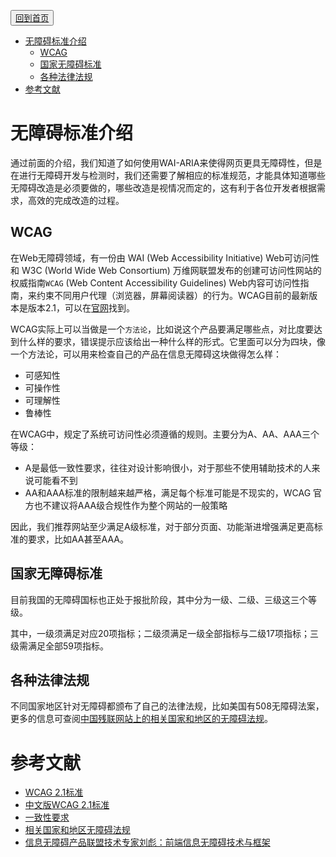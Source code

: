 <button>[回到首页](../index.md)</button>
<!-- TOC -->

- [无障碍标准介绍](#无障碍标准介绍)
  - [WCAG](#wcag)
  - [国家无障碍标准](#国家无障碍标准)
  - [各种法律法规](#各种法律法规)
- [参考文献](#参考文献)

<!-- /TOC -->
# 无障碍标准介绍

通过前面的介绍，我们知道了如何使用WAI-ARIA来使得网页更具无障碍性，但是在进行无障碍开发与检测时，我们还需要了解相应的标准规范，才能具体知道哪些无障碍改造是必须要做的，哪些改造是视情况而定的，这有利于各位开发者根据需求，高效的完成改造的过程。

## WCAG
在Web无障碍领域，有一份由 WAI (Web Accessibility Initiative) Web可访问性和 W3C (World Wide Web Consortium) 万维网联盟发布的创建可访问性网站的权威指南`WCAG` (Web Content Accessibility Guidelines) Web内容可访问性指南，来约束不同用户代理（浏览器，屏幕阅读器）的行为。WCAG目前的最新版本是版本2.1，可以在[官网](https://www.w3.org/TR/WCAG21/)找到。

WCAG实际上可以当做是一个`方法论`，比如说这个产品要满足哪些点，对比度要达到什么样的要求，错误提示应该给出一种什么样的形式。它里面可以分为四块，像一个方法论，可以用来检查自己的产品在信息无障碍这块做得怎么样：
- 可感知性
- 可操作性
- 可理解性
- 鲁棒性

在WCAG中，规定了系统可访问性必须遵循的规则。主要分为A、AA、AAA三个等级：
- A是最低一致性要求，往往对设计影响很小，对于那些不使用辅助技术的人来说可能看不到
- AA和AAA标准的限制越来越严格，满足每个标准可能是不现实的，WCAG 官方也不建议将AAA级合规性作为整个网站的一般策略

因此，我们推荐网站至少满足A级标准，对于部分页面、功能渐进增强满足更高标准的要求，比如AA甚至AAA。

## 国家无障碍标准

目前我国的无障碍国标也正处于报批阶段，其中分为一级、二级、三级这三个等级。

其中，一级须满足对应20项指标；二级须满足一级全部指标与二级17项指标；三级需满足全部59项指标。

## 各种法律法规

不同国家地区针对无障碍都颁布了自己的法律法规，比如美国有508无障碍法案，更多的信息可查阅[中国残联网站上的相关国家和地区的无障碍法规](http://www.cdpf.org.cn/special/wzajstl/xggjhdqwzafg/)。


# 参考文献
- [WCAG 2.1标准](https://www.w3.org/TR/WCAG21/)
- [中文版WCAG 2.1标准](https://w3c.github.io/WCAG21-zh/index.html)
- [一致性要求](https://www.w3.org/TR/WCAG20/#conformance-reqs)
- [相关国家和地区无障碍法规](http://www.cdpf.org.cn/special/wzajstl/xggjhdqwzafg/)
- [信息无障碍产品联盟技术专家刘彪：前端信息无障碍技术与框架](http://news.51cto.com/art/201712/559685.htm)